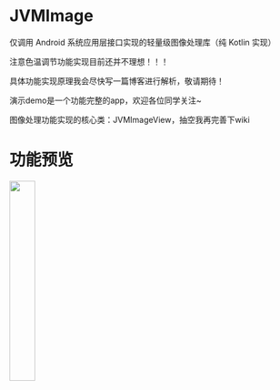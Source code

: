 # JVMImage
仅调用 Android 系统应用层接口实现的轻量级图像处理库（纯 Kotlin 实现）

注意色温调节功能实现目前还并不理想！！！

具体功能实现原理我会尽快写一篇博客进行解析，敬请期待！

演示demo是一个功能完整的app，欢迎各位同学关注~

图像处理功能实现的核心类：JVMImageView，抽空我再完善下wiki

# 功能预览

<img src="https://github.com/xiaofei-dev/JVMImage/blob/master/app/art/screen_shot_1.gif" width="30%" height="30%">
